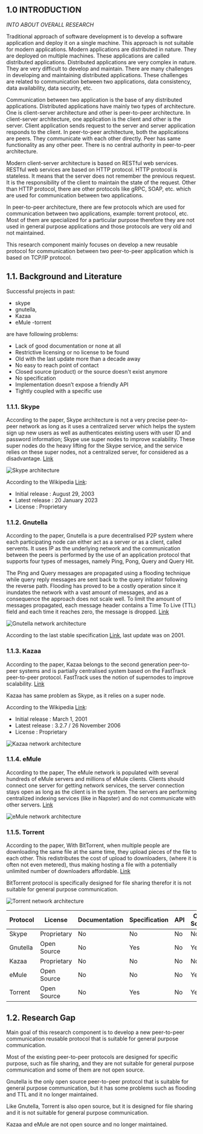 ## 1.0 INTRODUCTION

_INTO ABOUT OVERALL RESEARCH_

Traditional approach of software development is to develop a software application and deploy it on a single machine. This approach is not suitable for modern applications. Modern applications are distributed in nature. They are deployed on multiple machines. These applications are called distributed applications. Distributed applications are very complex in nature. They are very difficult to develop and maintain. There are many challenges in developing and maintaining distributed applications. These challenges are related to communication between two applications, data consistency, data availability, data security, etc. 

Communication between two application is the base of any distributed applications. Distributed applications have mainly two types of architecture. One is client-server architecture and other is peer-to-peer architecture. In client-server architecture, one application is the client and other is the server. Client application sends request to the server and server application responds to the client. In peer-to-peer architecture, both the applications are peers. They communicate with each other directly. Peer has same functionality as any other peer. There is no central authority in peer-to-peer architecture.

Modern client-server architecture is based on RESTful web services. RESTful web services are based on HTTP protocol. HTTP protocol is stateless. It means that the server does not remember the previous request. It is the responsibility of the client to maintain the state of the request. Other than HTTP protocol, there are other protocols like gRPC, SOAP, etc. which are used for communication between two applications.

In peer-to-peer architecture, there are few protocols which are used for communication between two applications, example: torrent protocol, etc.
Most of them are specialized for a particular purpose therefore they are not used in general purpose applications and those protocols are very old and not maintained.

This research component mainly focuses on develop a new reusable protocol for communication between two peer-to-peer application which is based on TCP/IP protocol. 

## 1.1.	Background and Literature

Successful projects in past: 
- skype
- gnutella,
- Kazaa
- eMule 
-torrent 

are have following problems:

- Lack of good documentation or none at all
- Restrictive licensing or no license to be found
- Old with the last update more than a decade away
- No easy to reach point of contact
- Closed source (product) or the source doesn't exist anymore
- No specification
- Implementation doesn’t expose a friendly API
- Tightly coupled with a specific use

### 1.1.1.	Skype

According to the paper, Skype architecture is not a very precise peer-to-peer network as long as it uses a centralized server which
helps the system sign up new users as well as authenticates existing users with user ID and password information; Skype use super nodes to improve scalability. These super nodes do
the heavy lifting for the Skype service, and the service
relies on these super nodes, not a centralized server, for considered as a disadvantage.
[Link](https://eprints.um.edu.my/4797/)

![Skype architecture](https://www.researchgate.net/profile/Rafidah-Md-Noor/publication/233815225/figure/fig6/AS:300148862275587@1448572473392/Skype-architecture-Porter-2006.png)

According to the Wikipedia [Link](https://en.wikipedia.org/wiki/Skype):

- Initial release : August 29, 2003
- Latest release : 20 January 2023
- License : Proprietary

### 1.1.2.	Gnutella

According to the paper, Gnutella is a pure decentralised P2P system where each participating node can either act as a server or as a client, called servents. It uses IP as the underlying network and the communication between the peers is performed by the use of an application protocol that supports four types of messages, namely Ping, Pong, Query and Query Hit.

The Ping and Query messages are propagated using a flooding technique while query reply messages are sent back to the query initiator following the reverse path. Flooding has proved to be a costly operation since it inundates the network with a vast amount of messages, and as a consequence the approach does not scale well. To limit the amount of messages propagated, each message header contains a Time To Live (TTL) field and each time it reaches zero, the message is dropped. [Link](https://www.researchgate.net/publication/242320308_Deliverable_D61_ARGUGRID_Platform_Design) 

![Gnutella network architecture](https://www.researchgate.net/profile/Stella-Kafetzoglou/publication/242320308/figure/fig8/AS:298432204951559@1448163190481/The-Gnutella-protocol.png)

According to the last stable specification [Link](https://courses.cs.washington.edu/courses/cse522/05au/gnutella_protocol_0.4.pdf), last update was on 2001.

### 1.1.3.	Kazaa

According to the paper, Kazaa belongs to the second generation peer-to-peer systems and is partially centralised system based on the FastTrack peer-to-peer protocol. FastTrack uses the notion of supernodes to improve scalability. [Link](https://www.researchgate.net/publication/242320308_Deliverable_D61_ARGUGRID_Platform_Design) 

Kazaa has same problem as Skype, as it relies on a super node.

According to the Wikipedia [Link](https://en.wikipedia.org/wiki/Kazaa):

- Initial release : March 1, 2001
- Latest release : 3.2.7 / 26 November 2006
- License : Proprietary

![Kazaa network architecture](https://www.researchgate.net/profile/Rafidah-Md-Noor/publication/242320308/figure/fig7/AS:300148862275587@1448572473392/The-Kazaa-protocol.png)

### 1.1.4.	eMule

According to the paper, The eMule network is populated with several hundreds of eMule servers and millions of eMule
clients. Clients should connect one server for getting network services, the server connection stays open as long as the client is in the system. The servers are performing centralized
indexing services (like in Napster) and do not communicate with other servers. [Link](http://pages.di.unipi.it/ricci/e-mule-report.pdf)

![eMule network architecture](https://d3i71xaburhd42.cloudfront.net/14e2147d3b9be0d994504ddc9ef5d4724f874d07/4-Figure1-1.png)

### 1.1.5.	Torrent

According to the paper, With BitTorrent, when multiple people are downloading the same
file at the same time, they upload pieces of the file
to each other. This redistributes the cost of upload
to downloaders, (where it is often not even metered),
thus making hosting a file with a potentially unlimited number of downloaders affordable.
[Link](https://stuker.com/wp-content/uploads/import/i-1fd3ae7c5502dfddfe8b2c7acdefaa5e-bittorrentecon.pdf)

BitTorrent protocol is specifically designed for file sharing therefor it is not suitable for general purpose communication.

![Torrent network architecture](https://www.researchgate.net/profile/Rafidah-Md-Noor/publication/221082210/figure/fig2/AS:300148862275587@1448572473392/BitTorrent-Architecture.png)

<!-- table of comparison -->

| Protocol | License | Documentation | Specification | API | Open Source | Last Update | Centralized | Super Node | Flooding | TTL |
|----------|---------|---------------|---------------|-----|-------------|-------------|-------------|------------|----------|-----|
| Skype    | Proprietary | No | No | No | No | 2023 | Yes | Yes | No | No |
| Gnutella | Open Source | No | Yes | No | Yes | 2001 | No | No | Yes | Yes |
| Kazaa    | Proprietary | No | No | No | No | 2006 | Yes | Yes | No | No |
| eMule    | Open Source | No | No | No | Yes | 200x | No | No | No | No |
| Torrent  | Open Source | No | Yes | No | Yes | 2023 | No | No | No | No |

## 1.2.	Research Gap

Main goal of this research component is to develop a new peer-to-peer 
communication reusable protocol that is suitable for general purpose communication.

Most of the existing peer-to-peer protocols are designed for specific purpose, such as file sharing, and they are not suitable for general purpose communication and some of them are not open source.

Gnutella is the only open source peer-to-peer protocol that is suitable for general purpose communication, but it has some problems such as flooding and TTL and it no longer maintained.

Like Gnutella, Torrent is also open source, but it is designed for file sharing and it is not suitable for general purpose communication.

Kazaa and eMule are not open source and no longer maintained.
